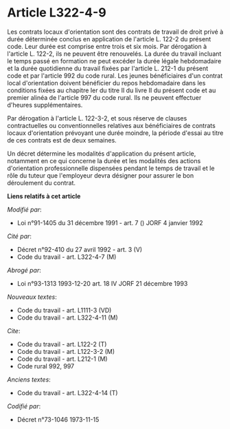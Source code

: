 # Article L322-4-9

Les contrats locaux d'orientation sont   des contrats de travail de droit privé à durée déterminée conclus en application de
l'article L. 122-2 du présent code. Leur durée est comprise entre trois et six mois. Par dérogation à l'article L. 122-2, ils
ne peuvent être renouvelés. La durée du travail incluant le temps passé en formation ne peut excéder la durée légale
hebdomadaire et la durée quotidienne du travail fixées par l'article L. 212-1 du présent code et par l'article 992 du code
rural. Les jeunes bénéficiaires d'un contrat local d'orientation doivent bénéficier du repos hebdomadaire dans les conditions
fixées au chapitre Ier du titre II du livre II du présent code et au premier alinéa de l'article 997 du code rural. Ils ne
peuvent effectuer d'heures supplémentaires. 

Par dérogation à l'article L. 122-3-2, et sous réserve de clauses contractuelles ou conventionnelles relatives aux
bénéficiaires de contrats locaux d'orientation prévoyant une durée moindre, la période d'essai au titre de ces contrats est
de deux semaines. 

Un décret détermine les modalités d'application du présent article, notamment en ce qui concerne la durée et les modalités
des actions d'orientation professionnelle dispensées pendant le temps de travail et le rôle du tuteur que l'employeur devra
désigner pour assurer le bon déroulement du contrat.

**Liens relatifs à cet article**

_Modifié par_:

  - Loi n°91-1405 du 31 décembre 1991 - art. 7 () JORF 4 janvier 1992

_Cité par_:

  - Décret n°92-410 du 27 avril 1992 - art. 3 (V)
  - Code du travail - art. L322-4-7 (M)

_Abrogé par_:

  - Loi n°93-1313 1993-12-20 art. 18 IV JORF 21 décembre 1993

_Nouveaux textes_:

  - Code du travail - art. L1111-3 (VD)
  - Code du travail - art. L322-4-11 (M)

_Cite_:

  - Code du travail - art. L122-2 (T)
  - Code du travail - art. L122-3-2 (M)
  - Code du travail - art. L212-1 (M)
  - Code rural 992, 997

_Anciens textes_:

  - Code du travail - art. L322-4-14 (T)

_Codifié par_:

  - Décret n°73-1046 1973-11-15
